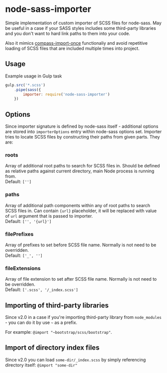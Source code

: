 # node-sass-importer
Simple implementation of custom importer of SCSS files for node-sass. May be useful in a case if your SASS styles includes some third-party libraries and you don't want to hard link paths to them into your code. 

Also it mimics [compass-import-once](https://github.com/Compass/compass/tree/stable/import-once) functionaliy and avoid repetitive loading of SCSS files that are included multiple times into project. 

## Usage
Example usage in Gulp task
```js
gulp.src('*.scss')
    .pipe(sass({
        importer: require('node-sass-importer')
    })
```

## Options
Since importer signature is defined by node-sass itself - additional options are stored into ```importerOptions``` entry within node-sass options set.
Importer tries to locate SCSS files by constructing their paths from given parts. They are:

### roots
Array of additional root paths to search for SCSS files in. Should be defined as relative paths against current directory, main Node process is running from.      
Default: ```['']```     

### paths
Array of additional path components within any of root paths to search SCSS files in. Can contain ```{url}``` placeholder, it will be replaced with value of ```url``` argument that is passed to importer.   
Default: ```['', '{url}']```    

### filePrefixes
Array of prefixes to set before SCSS file name. Normally is not need to be overridden.   
Default: ```['_', '']```


### fileExtensions
Array of file extension to set after SCSS file name. Normally is not need to be overridden.   
Default: ```['.scss', '/_index.scss']```

## Importing of third-party libraries

Since v2.0 in a case if you're importing third-party library from `node_modules` - you can do it by use `~` as a prefix. 

For example: `@import "~bootstrap/scss/bootstrap"`. 

## Import of directory index files

Since v2.0 you can load `some-dir/_index.scss` by simply referencing directory itself: `@import "some-dir"` 
